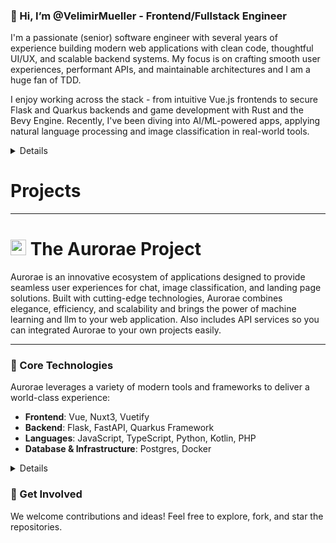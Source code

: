 ### 👋 Hi, I’m @VelimirMueller - Frontend/Fullstack Engineer


I'm a passionate (senior) software engineer with several years of experience building modern web applications with clean code, thoughtful UI/UX, and scalable backend systems. My focus is on crafting smooth user experiences, performant APIs, and maintainable architectures and I am a huge fan of TDD.

I enjoy working across the stack - from intuitive Vue.js frontends to secure Flask and Quarkus backends and game development with Rust and the Bevy Engine. Recently, I've been diving into AI/ML-powered apps, applying natural language processing and image classification in real-world tools.
<details>

### 🔧 Technologies I Enjoy Working With
- **Frontend**: Vue 3, React, Vite, Webpack, TailwindCSS, Pinia, TypeScript
- **Backend**: Python (Flask, FastAPI), Kotlin (Quarkus), Node.js
- **DevOps**: Docker, GitHub Actions, NGINX
- **Databases**: PostgreSQL
- **Languages**: JavaScript/TypeScript, Python, Kotlin, Rust, WebAssembly

### 🔍 What I'm Currently Exploring
- LLMs and document intelligence
- Multi-language NLP (German/English)
- Secure authentication and scalable backend design
- Building developer-first tools with clean UI/UX

### 🧠 Fun Facts
- I care deeply about performance and user experience.
- I learn by building - most of my GitHub projects are live experiments.
- I’m always open to feedback, ideas, and collaboration.

</details>

# Projects
____
# <img src="https://github.com/user-attachments/assets/12134a80-87bf-4ae1-8ee8-aeceb3309204" width="25" height="25" alt="The Aurorae project logo"> The Aurorae Project 

Aurorae is an innovative ecosystem of applications designed to provide seamless user experiences for chat, image classification, and landing page solutions. Built with cutting-edge technologies, Aurorae combines elegance, efficiency, and scalability and brings the power of machine learning and llm to your web application. Also includes API services so you can integrated Aurorae to your own projects easily.

---

### 🚀 Core Technologies
Aurorae leverages a variety of modern tools and frameworks to deliver a world-class experience:

- **Frontend**: Vue, Nuxt3, Vuetify
- **Backend**: Flask, FastAPI, Quarkus Framework
- **Languages**: JavaScript, TypeScript, Python, Kotlin, PHP
- **Database & Infrastructure**: Postgres, Docker

<details>
  
### 📌 Key Projects

#### 🔵 Aurorae Chat Frontend - to [repo](https://github.com/VelimirMueller/aurorae_chat_frontend)
A sleek and responsive Nuxt3-based application for real-time chat functionality.

#### 🔵 Aurorae WS Chatbot API - to [repo](https://github.com/VelimirMueller/aurorae_ws_chatbot_api)
A powerful Flask and Docker-based GPT4ALL chatbot websocket server.

#### 🔵 Aurorae Landing Page - to [repo](https://github.com/VelimirMueller/aurorae_landing_page)
A visually appealing landing page created with Vuetify, showcasing the Aurorae ecosystem.

#### 🔵 Aurorae Backend - to [repo](https://github.com/VelimirMueller/aurorae_backend)
A Kotlin-based backend built with the Quarkus framework for user verification and subscription management.

#### 🔵 Aurorae Images Frontend - to [repo]()
An intuitive Vue-based frontend for image classification.

---

### 🌟 Why Choose Aurorae?
- **Scalability**: Modular architecture to handle growth effortlessly.
- **Flexibility**: Built with versatile frameworks for adaptability.
- **Performance**: Optimized for speed and seamless user interaction.

---

</details>

### 🤝 Get Involved
We welcome contributions and ideas! Feel free to explore, fork, and star the repositories.

<!---
VelimirMueller/VelimirMueller is a ✨ special ✨ repository because its `README.md` (this file) appears on your GitHub profile.
You can click the Preview link to take a look at your changes.
--->
